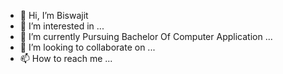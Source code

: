 - 👋 Hi, I’m Biswajit
- 👀 I’m interested in ...
- 🌱 I’m currently Pursuing Bachelor Of Computer Application ...
- 💞️ I’m looking to collaborate on ...
- 📫 How to reach me ...

<!---
Biswa9853/Biswa9853 is a ✨ special ✨ repository because its `README.md` (this file) appears on your GitHub profile.
You can click the Preview link to take a look at your changes.
--->

